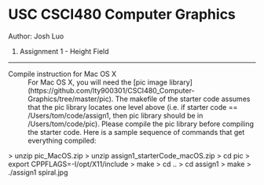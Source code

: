 USC CSCI480 Computer Graphics
=========================
Author: Josh Luo

1. Assignment 1 - Height Field
------------

<dl>
  <dt>Compile instruction for Mac OS X</dt>
  <dd>For Mac OS X, you will  need the [pic image library](https://github.com/lty900301/CSCI480_Computer-Graphics/tree/master/pic). The makefile of the starter code assumes that the pic library locates one level above (i.e. if starter code == /Users/tom/code/assign1, then pic library should be in /Users/tom/code/pic). Please compile the pic library before compiling the starter code. Here is a sample sequence of commands that get everything compiled:</dd>
</dl>
	> unzip pic_MacOS.zip
	> unzip assign1_starterCode_macOS.zip
	> cd pic 
	> export CPPFLAGS=-I/opt/X11/include
	> make 
	> cd ..
	> cd assign1
	> make
	> ./assign1 spiral.jpg